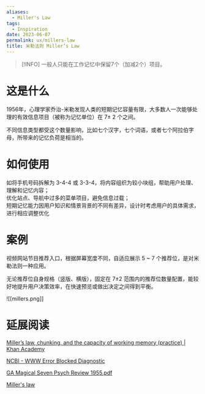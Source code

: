 ```yaml
---
aliases:
  - Miller's Law
tags:
  - Inspiration
date: 2023-06-07
permalink: ux/millers-law
title: 米勒法则 Miller’s Law
---
```

> [!INFO] 一般人只能在工作记忆中保留7个（加减2个）项目。

# 这是什么

1956年，心理学家乔治-米勒发现人类的短期记忆容量有限，大多数人一次能够处理的有效信息项目（被称为记忆单位）在 7± 2 个之间。  

不同信息类型都受这个数量影响，比如七个汉字，七个词语，或者七个阿拉伯字母，所带来的记忆负荷是相当的。

# 如何使用

如将手机号码拆解为 3-4-4 或 3-3-4，将内容组织为较小块组，帮助用户处理、理解和记忆内容；  
优化站点、导航中过多的菜单项目，避免信息过载；  
短期记忆能力因用户知识和情景背景的不同有差异，设计时考虑用户的具体需求，进行相应调整优化

# 案例

视频网站节目推荐入口，根据屏幕宽度不同，自适应展示 5 ~ 7 个推荐位，是对米勒法则一种应用。  

无论推荐位自身规格（竖版、横版），固定在 7±2 范围内的推荐位数量配置，能较好地提升用户决策效率，在快速预览或做出决定之间得到平衡。

![[millers.png]]
# 延展阅读

[Miller’s law, chunking, and the capacity of working memory (practice) | Khan Academy](https://www.khanacademy.org/test-prep/mcat/social-sciences-practice/social-science-practice-tut/e/miller-s-law--chunking--and-the-capacity-of-working-memory)

[NCBI - WWW Error Blocked Diagnostic](https://www.ncbi.nlm.nih.gov/pmc/articles/PMC2864034/)

[GA Magical Seven Psych Review 1955.pdf](http://www2.psych.utoronto.ca/users/peterson/psy430s2001/Miller)

[Miller's law](https://en.wikipedia.org/wiki/Miller's_law)